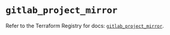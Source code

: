 # `gitlab_project_mirror`

Refer to the Terraform Registry for docs: [`gitlab_project_mirror`](https://registry.terraform.io/providers/gitlabhq/gitlab/17.3.1/docs/resources/project_mirror).
